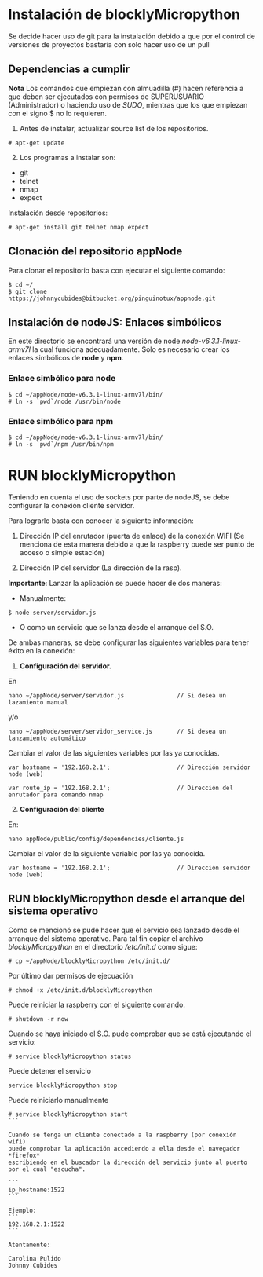 # Instalación de blocklyMicropython #

Se decide hacer uso de git para la instalación debido a que por el
control de versiones de proyectos bastaría con solo hacer uso de un pull


##	Dependencias a cumplir ##

**Nota** Los comandos que empiezan con almuadilla (#) hacen referencia
a que deben ser ejecutados con permisos de SUPERUSUARIO (Administrador)
o haciendo uso de *SUDO*, mientras que los que empiezan con el signo $
no lo requieren.

1. Antes de instalar, actualizar source list de los repositorios.

```
# apt-get update
```

2. Los programas a instalar son:

* git
* telnet
* nmap
* expect

Instalación desde repositorios:
```
# apt-get install git telnet nmap expect
```

## Clonación del repositorio appNode #

Para clonar el repositorio basta con ejecutar el siguiente comando:

```
$ cd ~/
$ git clone https://johnnycubides@bitbucket.org/pinguinotux/appnode.git
```

## Instalación de nodeJS: Enlaces simbólicos ##

En este directorio se encontrará una versión de node *node-v6.3.1-linux-armv7l* 
la cual funciona adecuadamente. Solo es necesario crear los enlaces simbólicos 
de **node** y **npm**.

### Enlace simbólico para node ###

```
$ cd ~/appNode/node-v6.3.1-linux-armv7l/bin/
# ln -s `pwd`/node /usr/bin/node
```

### Enlace simbólico para npm ###

```
$ cd ~/appNode/node-v6.3.1-linux-armv7l/bin/
# ln -s `pwd`/npm /usr/bin/npm
```

# RUN blocklyMicropython #

Teniendo en cuenta el uso de sockets por parte de nodeJS, se debe 
configurar la conexión cliente servidor.

Para lograrlo basta con conocer la siguiente información:

1. Dirección IP del enrutador (puerta de enlace) de la conexión WIFI
 (Se menciona de esta manera debido a que la raspberry puede ser punto de acceso o simple estación)

2. Dirección IP del servidor (La dirección de la rasp).


**Importante**: Lanzar la aplicación se puede hacer de dos maneras: 

* Manualmente:
```
$ node server/servidor.js
```
* O como un servicio que se lanza desde el arranque del S.O. 

De ambas maneras, se debe configurar las siguientes variables para tener
éxito en la conexión:

1. **Configuración del servidor.**

En 
```
nano ~/appNode/server/servidor.js				// Si desea un lazamiento manual
```
y/o
```
nano ~/appNode/server/servidor_service.js		// Si desea un lanzamiento automático
```

Cambiar el valor de las siguientes variables por las ya conocidas.

```
var hostname = '192.168.2.1';   				// Dirección servidor node (web)
```
```
var route_ip = '192.168.2.1';   				// Dirección del enrutador para comando nmap
```

2. **Configuración del cliente**

En:
```
nano appNode/public/config/dependencies/cliente.js
```

Cambiar el valor de la siguiente variable por las ya conocida.

```
var hostname = '192.168.2.1';					// Dirección servidor node (web)
```

## RUN blocklyMicropython desde el arranque del sistema operativo ##

Como se mencionó se pude hacer que el servicio sea lanzado desde el arranque
del sistema operativo. Para tal fin copiar el archivo *blocklyMicropython* en
el directorio */etc/init.d* como sigue:

```
# cp ~/appNode/blocklyMicropython /etc/init.d/
```

Por último dar permisos de ejecuación

```
# chmod +x /etc/init.d/blocklyMicropython
```

Puede reiniciar la raspberry con el siguiente comando.

```
# shutdown -r now
```

Cuando se haya iniciado el S.O. pude comprobar que se está ejecutando el servicio:

```
# service blocklyMicropython status
```
Puede detener el servicio
```
service blocklyMicropython stop
```
Puede reiniciarlo manualmente
````
# service blocklyMicropython start
```

Cuando se tenga un cliente conectado a la raspberry (por conexión wifi)
puede comprobar la aplicación accediendo a ella desde el navegador *firefox*
escribiendo en el buscador la dirección del servicio junto al puerto por el cual "escucha".

```
ip_hostname:1522
```

Ejemplo:
```
192.168.2.1:1522
```

Atentamente:

Carolina Pulido
Johnny Cubides
